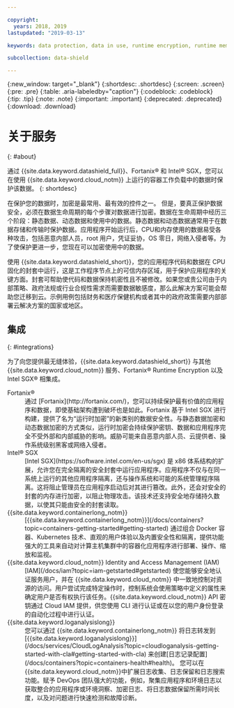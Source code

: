 ```yaml
---

copyright:
  years: 2018, 2019
lastupdated: "2019-03-13"

keywords: data protection, data in use, runtime encryption, runtime memory encryption, encrypted memory, intel sgx, software guard extensions, fortanix runtime encryption

subcollection: data-shield

---
```


{:new_window: target="_blank"}
{:shortdesc: .shortdesc}
{:screen: .screen}
{:pre: .pre}
{:table: .aria-labeledby="caption"}
{:codeblock: .codeblock}
{:tip: .tip}
{:note: .note}
{:important: .important}
{:deprecated: .deprecated}
{:download: .download}

# 关于服务
{: #about}

通过 {{site.data.keyword.datashield_full}}、Fortanix® 和 Intel® SGX，您可以在使用 {{site.data.keyword.cloud_notm}} 上运行的容器工作负载中的数据时保护该数据。
{: shortdesc}

在保护您的数据时，加密是最常用、最有效的控件之一。 但是，要真正保护数据安全，必须在数据生命周期的每个步骤对数据进行加密。数据在生命周期中经历三个阶段：静态数据、动态数据和使用中的数据。静态数据和动态数据通常用于在数据存储和传输时保护数据。应用程序开始运行后，CPU和内存使用的数据易受各种攻击，包括恶意内部人员，root 用户，凭证妥协，OS 零日，网络入侵者等。为了使保护更进一步，您现在可以加密使用中的数据。 

使用 {{site.data.keyword.datashield_short}}，您的应用程序代码和数据在 CPU 固化的封套中运行，这是工作程序节点上的可信内存区域，用于保护应用程序的关键方面。封套可帮助使代码和数据保持机密性且不被修改。如果您或贵公司由于内部策略、政府法规或行业合规性需求而需要数据敏感度，那么此解决方案可能会帮助您迁移到云。示例用例包括财务和医疗保健机构或者其中的政府政策需要内部部署云解决方案的国家或地区。


## 集成
{: #integrations}

为了向您提供最无缝体验，{{site.data.keyword.datashield_short}} 与其他 {{site.data.keyword.cloud_notm}} 服务、Fortanix® Runtime Encryption 以及 Intel SGX® 相集成。

<dl>
  <dt>Fortanix®</dt>
    <dd>通过 [Fortanix](http://fortanix.com/)，您可以持续保护最有价值的应用程序和数据，即使基础架构遭到破坏也是如此。Fortanix 基于 Intel SGX 进行构建，提供了名为“运行时加密”的新类别的数据安全性。与静态数据加密和动态数据加密的方式类似，运行时加密会持续保护密钥、数据和应用程序完全不受外部和内部威胁的影响。威胁可能来自恶意内部人员、云提供者、操作系统级别黑客或网络入侵者。</dd>
  <dt>Intel® SGX</dt>
    <dd>[Intel SGX](https://software.intel.com/en-us/sgx) 是 x86 体系结构的扩展，允许您在完全隔离的安全封套中运行应用程序。应用程序不仅与在同一系统上运行的其他应用程序隔离，还与操作系统和可能的系统管理程序隔离。这将阻止管理员在应用程序启动后对其进行篡改。此外，还会对安全的封套的内存进行加密，以阻止物理攻击。该技术还支持安全地存储持久数据，以使其只能由安全的封套读取。</dd>
  <dt>{{site.data.keyword.containerlong_notm}}</dt>
    <dd>[{{site.data.keyword.containerlong_notm}}](/docs/containers?topic=containers-getting-started#getting-started) 通过组合 Docker 容器、Kubernetes 技术、直观的用户体验以及内置安全性和隔离，提供功能强大的工具来自动对计算主机集群中的容器化应用程序进行部署、操作、缩放和监视。</dd>
  <dt>{{site.data.keyword.cloud_notm}} Identity and Access Management (IAM)</dt>
    <dd>[IAM](/docs/iam?topic=iam-getstarted#getstarted) 使您能够安全地认证服务用户，并在 {{site.data.keyword.cloud_notm}} 中一致地控制对资源的访问。用户尝试完成特定操作时，控制系统会使用策略中定义的属性来确定用户是否有权执行该任务。{{site.data.keyword.cloud_notm}} API 密钥通过 Cloud IAM 提供，供您使用 CLI 进行认证或在以您的用户身份登录的自动化过程中进行认证。</dd>
  <dt>{{site.data.keyword.loganalysislong}}</dt>
    <dd>您可以通过 {{site.data.keyword.containerlong_notm}} 将日志转发到 [{{site.data.keyword.loganalysislong}}](/docs/services/CloudLogAnalysis?topic=cloudloganalysis-getting-started-with-cla#getting-started-with-cla) 来创建[日志记录配置](/docs/containers?topic=containers-health#health)。 您可以在 {{site.data.keyword.cloud_notm}}中扩展日志收集、日志保留和日志搜索功能。赋予 DevOps 团队强大的功能，例如，聚集应用程序和环境日志以获取整合的应用程序或环境洞察、加密日志、将日志数据保留所需时间长度，以及对问题进行快速检测和故障诊断。</dd>
</dl>
